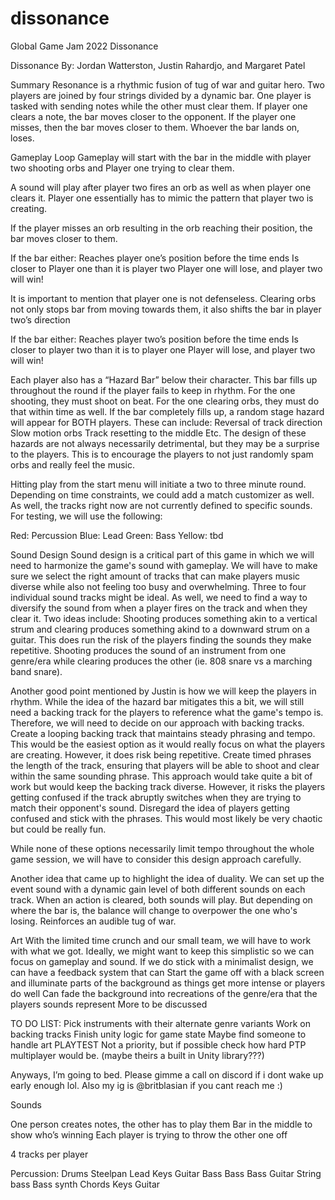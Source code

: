 # dissonance
Global Game Jam 2022 Dissonance


Dissonance
By: Jordan Watterston, Justin Rahardjo, and Margaret Patel



Summary
	Resonance is a rhythmic fusion of tug of war and guitar hero. Two players are joined by four strings divided by a dynamic bar. One player is tasked with sending notes while the other must clear them. If player one clears a note, the bar moves closer to the opponent. If the player one misses, then the bar moves closer to them. Whoever the bar lands on, loses.

Gameplay Loop
Gameplay will start with the bar in the middle with player two shooting orbs and Player one trying to clear them.


A sound will play after player two fires an orb as well as when player one clears it. Player one essentially has to mimic the pattern that player two  is creating. 


If the player misses an orb resulting in the orb reaching their position, the bar moves closer to them. 


If the bar either:
Reaches player one’s position before the time ends
Is closer to Player one than it is player two
Player one will lose, and player two will win!


It is important to mention that player one is not defenseless. Clearing orbs not only stops bar from moving towards them, it also shifts the bar in player two’s direction


If the bar either:
Reaches player two’s position before the time ends
Is closer to player two than it is to player one
Player  will lose, and player two will win!


Each player also has a “Hazard Bar” below their character. This bar fills up throughout the round if the player fails to keep in rhythm. For the one shooting, they must shoot on beat. For the one clearing orbs, they must do that within time as well. If the bar completely fills up, a random stage hazard will appear for BOTH players. These can include:
Reversal of track direction
Slow motion orbs
Track resetting to the middle
Etc.
The design of these hazards are not always necessarily detrimental, but they may be a surprise to the players. This is to encourage the players to not just randomly spam orbs and really feel the music.

Hitting play from the start menu will initiate a two to three minute round. Depending on time constraints, we could add a match customizer as well. As well, the tracks right now are not currently defined to specific sounds. For testing, we will use the following:

Red: Percussion
Blue: Lead
Green: Bass
Yellow: tbd

Sound Design
Sound design is a critical part of this game in which we will need to harmonize the game's sound with gameplay.
We will have to make sure we select the right amount of tracks that can make players music diverse while also not feeling too busy and overwhelming. Three to four individual sound tracks might be ideal. As well, we need to find a way to diversify the sound from when a player fires on the track and when they clear it. Two ideas include:
Shooting produces something akin to a vertical strum and clearing produces something akind to a downward strum on a guitar. This does run the risk of the players finding the sounds they make repetitive.
Shooting produces the sound of an instrument from one genre/era while clearing produces the other (ie. 808 snare vs a marching band snare).

Another good point mentioned by Justin is how we will keep the players in rhythm. While the idea of the hazard bar mitigates this a bit, we will still need a backing track for the players to reference what the game's tempo is. Therefore, we will need to decide on our approach with backing tracks.
Create a looping backing track that maintains steady phrasing and tempo. This would be the easiest option as it would really focus on what the players are creating. However, it does risk being repetitive.
Create timed phrases the length of the track, ensuring that players will be able to shoot and clear within the same sounding phrase. This approach would take quite a bit of work but would keep the backing track diverse. However, it risks the players getting confused if the track abruptly switches when they are trying to match their opponent's sound.
Disregard the idea of players getting confused and stick with the phrases. This would most likely be very chaotic but could be really fun.

While none of these options necessarily limit tempo throughout the whole game session, we will have to consider this design approach carefully.

Another idea that came up to highlight the idea of duality. We can set up the event sound with a dynamic gain level of both different sounds on each track. When an action is cleared, both sounds will play. But depending on where the bar is, the balance will change to overpower the one who's losing. Reinforces an audible tug of war. 

Art
	With the limited time crunch and our small team, we will have to work with what we got. Ideally, we might want to keep this simplistic so we can focus on gameplay and sound. If we do stick with a minimalist design, we can have a feedback system that can
Start the game off with a black screen and illuminate parts of the background as things get more intense or players do well
Can fade the background into recreations of the genre/era that the players sounds represent
More to be discussed

TO DO LIST:
Pick instruments with their alternate genre variants
Work on backing tracks
Finish unity logic for game state
Maybe find someone to handle art
PLAYTEST
Not a priority, but if possible check how hard PTP multiplayer would be. (maybe theirs a built in Unity library???)

Anyways, I’m going to bed. Please gimme a call on discord if i dont wake up early enough lol. Also my ig is @britblasian if you cant reach me :)


Sounds


One person creates notes, the other has to play them
Bar in the middle to show who’s winning
Each player is trying to throw the other one off

4 tracks per player


Percussion:
Drums
Steelpan
Lead
Keys
Guitar
Bass
Bass
Bass Guitar
String bass
Bass synth
Chords
Keys
Guitar

